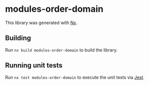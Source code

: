 # modules-order-domain

This library was generated with [Nx](https://nx.dev).

## Building

Run `nx build modules-order-domain` to build the library.

## Running unit tests

Run `nx test modules-order-domain` to execute the unit tests via [Jest](https://jestjs.io).

